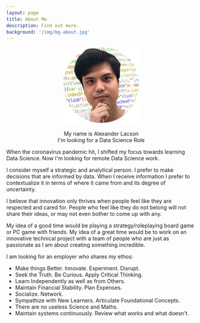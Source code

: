 ```yaml
---
layout: page
title: About Me
description: Find out more.
background: '/img/bg-about.jpg'
---
```


<head>
<style>
    img {
    width: 40%;
    align: middle;
}
</style>
</head>

<center><img src="/img\circle-cropped.png"></center>
<center>
<br>
My name is Alexander Lacson<br>
I'm looking for a Data Science Role
</center>

When the coronavirus pandemic hit, I shifted my focus towards learning Data Science. Now I'm looking for remote Data Science work.

I consider myself a strategic and analytical person. I prefer to make decisions that are informed by data. When I receive information I prefer to contextualize it in terms of where it came from and its degree of uncertainty.

I believe that innovation only thrives when people feel like they are respected and cared for. People who feel like they do not belong will not share their ideas, or may not even bother to come up with any. 

My idea of a good time would be playing a strategy/roleplaying board game or PC game with friends.
My idea of a great time would be to work on an innovative technical project with a team of people who are just as passionate as I am about creating something incredible.

I am looking for an employer who shares my ethos:

* Make things Better. Innovate. Experiment. Disrupt. 
* Seek the Truth. Be Curious. Apply Critical Thinking.
* Learn Independently as well as from Others. 
* Maintain Financial Stability. Plan Expenses.
* Socialize. Network.
* Sympathize with New Learners. Articulate Foundational Concepts. 
* There are no useless Science and Maths. 
* Maintain systems continuously. Review what works and what doesn't.